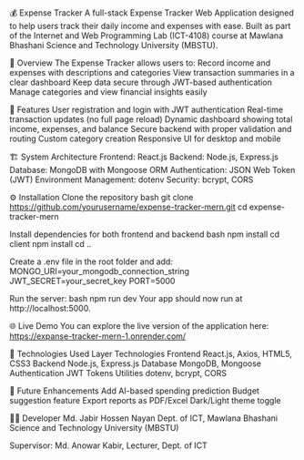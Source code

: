 💰 Expense Tracker
A full-stack Expense Tracker Web Application designed to help users track their daily income and expenses with ease. Built as part of the Internet and Web Programming Lab (ICT-4108) course at Mawlana Bhashani Science and Technology University (MBSTU).

🧠 Overview
The Expense Tracker allows users to:
Record income and expenses with descriptions and categories
View transaction summaries in a clear dashboard
Keep data secure through JWT-based authentication
Manage categories and view financial insights easily

🚀 Features
User registration and login with JWT authentication
Real-time transaction updates (no full page reload)
Dynamic dashboard showing total income, expenses, and balance
Secure backend with proper validation and routing
Custom category creation
Responsive UI for desktop and mobile

🏗️ System Architecture
Frontend: React.js
Backend: Node.js, Express.js
Database: MongoDB with Mongoose ORM
Authentication: JSON Web Token (JWT)
Environment Management: dotenv
Security: bcrypt, CORS

⚙️ Installation
Clone the repository
bash
git clone https://github.com/yourusername/expense-tracker-mern.git
cd expense-tracker-mern

Install dependencies for both frontend and backend
bash
npm install
cd client
npm install
cd ..

Create a .env file in the root folder and add:
MONGO_URI=your_mongodb_connection_string
JWT_SECRET=your_secret_key
PORT=5000

Run the server:
bash
npm run dev
Your app should now run at http://localhost:5000.

🌐 Live Demo
You can explore the live version of the application here:
https://expanse-tracker-mern-1.onrender.com/

🧩 Technologies Used
Layer	Technologies
Frontend	React.js, Axios, HTML5, CSS3
Backend	Node.js, Express.js
Database	MongoDB, Mongoose
Authentication	JWT Tokens
Utilities	dotenv, bcrypt, CORS


🧭 Future Enhancements
Add AI-based spending prediction
Budget suggestion feature
Export reports as PDF/Excel
Dark/Light theme toggle

👨‍💻 Developer
Md. Jabir Hossen Nayan
Dept. of ICT, Mawlana Bhashani Science and Technology University (MBSTU)

Supervisor: Md. Anowar Kabir, Lecturer, Dept. of ICT
